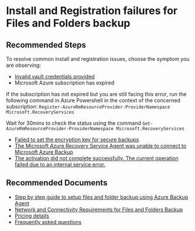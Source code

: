 <properties
	pageTitle="Azure Files & Folders Backup"
	description="Files & Folders Backup Install Registration issues"
	service="microsoft.recoveryservices"
	resource="vaults"
	authors="pvrk"
	ms.author="pvrk"
	displayOrder=""
	selfHelpType="generic"
	supportTopicIds="32553287"
	resourceTags=""
	productPesIds="15207"
	cloudEnvironments="public"
	articleId="1172727d-c1b2-42cb-8ecc-0ad36a9d1574"
	ownershipId="StorageMediaEdge_Backup"
/>

# Install and Registration failures for Files and Folders backup

## **Recommended Steps**

To resolve common install and registration issues, choose the symptom you are observing:

- [Invalid vault credentials provided](https://aka.ms/invalidvaultcredentials)
- Microsoft Azure subscription has expired

If the subscription has not expired but you are still facing this error, run the following command in Azure Powershell in the context of the concerned subscription: `Register-AzureRmResourceProvider-ProviderNamespace Microsoft.RecoveryServices`
	
Wait for 30mins to check the status using the command `Get-AzureRmResourceProvider-ProviderNamespace Microsoft.RecoveryServices`
	
- [Failed to set the encryption key for secure backups](https://aka.ms/MABAgentEncryptionKeyError)
- [The Microsoft Azure Recovery Service Agent was unable to connect to Microsoft Azure Backup](https://aka.ms/MABagentUnableToConnect)
- [The activation did not complete successfully. The current operation failed due to an internal service error.](https://aka.ms/MABAgentActivationError)


## **Recommended Documents**

- [Step by step guide to setup files and folder backup using Azure Backup Agent](https://aka.ms/AB-AA4dwtm)
- [Network and Connectivity Requirements for Files and Folders Backup](https://aka.ms/AB-MARS-networkconnectivity)
- [Pricing details](https://azure.microsoft.com/pricing/details/backup/)
- [Frequently asked questions](https://aka.ms/AB-MARS-FAQ)
